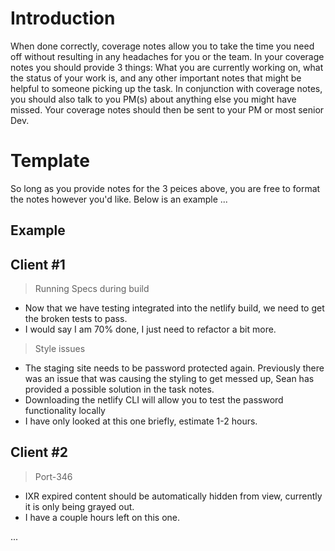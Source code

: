  
 # Introduction
 When done correctly, coverage notes allow you to take the time you need off without resulting in any headaches for you or the team. In your coverage notes you should provide 3 things: What you are currently working on, what the status of your work is, and any other important notes that might be helpful to someone picking up the task. In conjunction with coverage notes, you should also talk to you PM(s) about anything else you might have missed. Your coverage notes should then be sent to your PM or most senior Dev.

# Template

So long as you provide notes for the 3 peices above, you are free to format the notes however you'd like. Below is an example ... 

## Example 

## Client #1
> Running Specs during build
* Now that we have testing integrated into the netlify build, we need to get the broken tests to pass. 
*  I would say I am 70% done, I just need to refactor a bit more.
> Style issues
*  The staging site needs to be password protected again. Previously there was an issue that was causing the styling to get messed up, Sean has provided a possible solution in the task notes.
*  Downloading the netlify CLI will allow you to test the password functionality locally
*  I have only looked at this one briefly, estimate 1-2 hours.

## Client #2
> Port-346
* IXR expired content should be automatically hidden from view, currently it is only being grayed out.
* I have a couple hours left on this one.

...